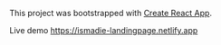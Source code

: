 This project was bootstrapped with [Create React App](https://github.com/facebook/create-react-app).

Live demo https://ismadie-landingpage.netlify.app
